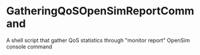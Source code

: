 # GatheringQoSOpenSimReportCommand
A shell script that gather QoS statistics through "monitor report" OpenSim console command
